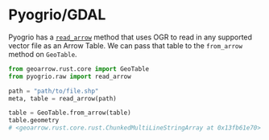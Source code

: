 # Pyogrio/GDAL

Pyogrio has a [`read_arrow`](https://pyogrio.readthedocs.io/en/latest/api.html#pyogrio.raw.read_arrow) method that uses OGR to read in any supported vector file as an Arrow Table. We can pass that table to the `from_arrow` method on `GeoTable`.

```py
from geoarrow.rust.core import GeoTable
from pyogrio.raw import read_arrow

path = "path/to/file.shp"
meta, table = read_arrow(path)

table = GeoTable.from_arrow(table)
table.geometry
# <geoarrow.rust.core.rust.ChunkedMultiLineStringArray at 0x13fb61e70>
```
